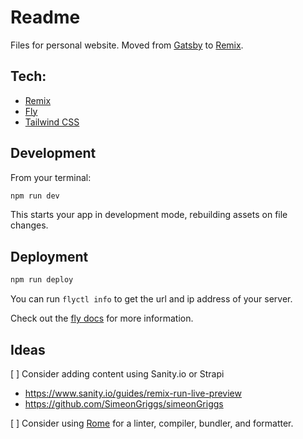 # Readme

Files for personal website. Moved from [Gatsby](https://www.gatsbyjs.com/) to
[Remix](https://remix.run/).

## Tech:

- [Remix](https://remix.run/)
- [Fly](https://fly.io/)
- [Tailwind CSS](https://tailwindcss.com/)

## Development

From your terminal:

```sh
npm run dev
```

This starts your app in development mode, rebuilding assets on file changes.

## Deployment

```sh
npm run deploy
```

You can run `flyctl info` to get the url and ip address of your server.

Check out the [fly docs](https://fly.io/docs/getting-started/node/) for more
information.

## Ideas

[ ] Consider adding content using Sanity.io or Strapi

- https://www.sanity.io/guides/remix-run-live-preview
- https://github.com/SimeonGriggs/simeonGriggs

[ ] Consider using [Rome](https://rome.tools/#development-status) for a linter,
compiler, bundler, and formatter.
